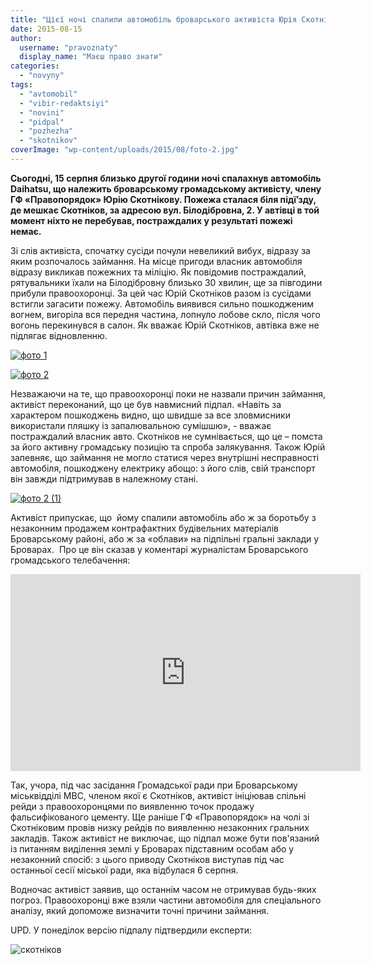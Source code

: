 ```yaml
---
title: "Цієї ночі спалили автомобіль броварського активіста Юрія Скотнікова"
date: 2015-08-15
author: 
  username: "pravoznaty"
  display_name: "Маєш право знати"
categories: 
  - "novyny"
tags: 
  - "avtomobil"
  - "vibir-redaktsiyi"
  - "novini"
  - "pidpal"
  - "pozhezha"
  - "skotnikov"
coverImage: "wp-content/uploads/2015/08/foto-2.jpg"
---
```


**Сьогодні, 15 серпня близько другої години ночі спалахнув автомобіль Daihatsu, що належить броварському громадському активісту, члену ГФ «Правопорядок» Юрію Скотнікову. Пожежа сталася біля підї’зду, де мешкає Скотніков, за адресою вул. Білодібровна, 2. У автівці в той момент ніхто не перебував, постраждалих у результаті пожежі немає.**

Зі слів активіста, спочатку сусіди почули невеликий вибух, відразу за яким розпочалось займання. На місце пригоди власник автомобіля відразу викликав пожежних та міліцію. Як повідомив постраждалий, рятувальники їхали на Білодібровну близько 30 хвилин, ще за півгодини прибули правоохоронці. За цей час Юрій Скотніков разом із сусідами встигли загасити пожежу. Автомобіль виявився сильно пошкодженим вогнем, вигоріла вся передня частина, лопнуло лобове скло, після чого вогонь перекинувся в салон. Як вважає Юрій Скотніков, автівка вже не підлягає відновленню.

[![фото 1](https://mpz.brovary.org/wp-content/uploads/2015/08/foto-1.jpg)](https://mpz.brovary.org/wp-content/uploads/2015/08/foto-1.jpg)

[![фото 2](https://mpz.brovary.org/wp-content/uploads/2015/08/foto-2.jpg)](https://mpz.brovary.org/wp-content/uploads/2015/08/foto-2.jpg)

Незважаючи на те, що правоохоронці поки не назвали причин займання, активіст переконаний, що це був навмисний підпал. «Навіть за характером пошкоджень видно, що швидше за все зловмисники використали пляшку із запалювальною сумішшю», - вважає постраждалий власник авто. Скотніков не сумнівається, що це – помста за його активну громадську позицію та спроба залякування. Також Юрій запевняє, що займання не могло статися через внутрішні несправності автомобіля, пошкоджену електрику абощо: з його слів, свій транспорт він завжди підтримував в належному стані.

[![фото 2 (1)](https://mpz.brovary.org/wp-content/uploads/2015/08/foto-2-1.jpg)](https://mpz.brovary.org/wp-content/uploads/2015/08/foto-2-1.jpg)

Активіст припускає, що  йому спалили автомобіль або ж за боротьбу з незаконним продажем контрафактних будівельних матеріалів  Броварському районі, або ж за «облави» на підпільні гральні заклади у Броварах.  Про це він сказав у коментарі журналістам Броварського громадського телебачення:

<iframe src="https://www.youtube.com/embed/qTunVHt24QM" width="560" height="315" frameborder="0" allowfullscreen="allowfullscreen"></iframe>

Так, учора, під час засідання Громадської ради при Броварському міськвідділі МВС, членом якої є Скотніков, активіст ініціював спільні рейди з правоохоронцями по виявленню точок продажу фальсифікованого цементу. Ще раніше ГФ «Правопорядок» на чолі зі Скотніковим провів низку рейдів по виявленню незаконних гральних закладів. Також активіст не виключає, що підпал може бути пов'язаний із питанням виділення землі у Броварах підставним особам або у незаконний спосіб: з цього приводу Скотніков виступав під час останньої сесії міської ради, яка відбулася 6 серпня.

Водночас активіст заявив, що останнім часом не отримував будь-яких погроз. Правоохоронці вже взяли частини автомобіля для спеціального аналізу, який допоможе визначити точні причини займання.

UPD. У понеділок версію підпалу підтвердили експерти:

![скотніков](https://mpz.brovary.org/wp-content/uploads/2015/08/skotnikov.jpg)
